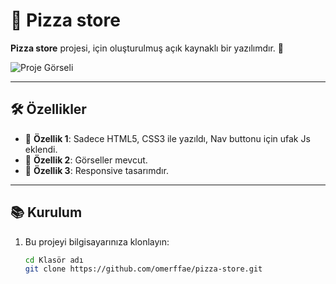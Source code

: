 # 📌 Pizza store

**Pizza store** projesi, için oluşturulmuş açık kaynaklı bir yazılımdır. 🚀  

![Proje Görseli](pizza-store-gif.gif)  

---

## 🛠️ Özellikler

- 🔹 **Özellik 1**: Sadece HTML5, CSS3 ile yazıldı, Nav buttonu için ufak Js eklendi.  
- 🔹 **Özellik 2**: Görseller mevcut.  
- 🔹 **Özellik 3**: Responsive tasarımdır.  

---

## 📚 Kurulum

1. Bu projeyi bilgisayarınıza klonlayın:  
   ```bash
   cd Klasör adı
   git clone https://github.com/omerffae/pizza-store.git
